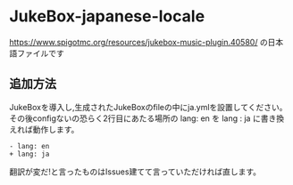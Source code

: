 # JukeBox-japanese-locale
https://www.spigotmc.org/resources/jukebox-music-plugin.40580/ の日本語ファイルです

## 追加方法
JukeBoxを導入し,生成されたJukeBoxのfileの中にja.ymlを設置してください。その後configないの恐らく2行目にあたる場所の
lang: en を lang : ja に書き換えれば動作します。
```
- lang: en
+ lang: ja
```
翻訳が変だ!と言ったものはIssues建てて言っていただければ直します。
